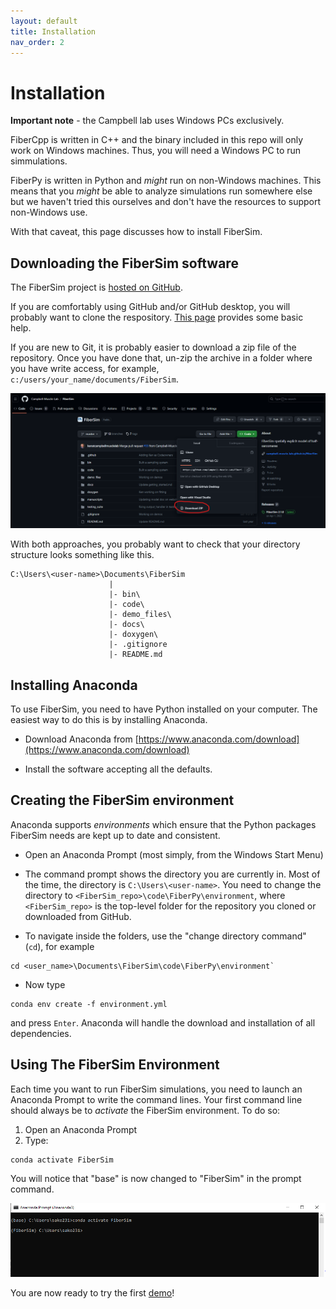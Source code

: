 ```yaml
---
layout: default
title: Installation
nav_order: 2
---
```


# Installation

**Important note** - the Campbell lab uses Windows PCs exclusively.

FiberCpp is written in C++ and the binary included in this repo will only work on Windows machines. Thus, you will need a Windows PC to run simmulations.

FiberPy is written in Python and *might* run on non-Windows machines. This means that you *might* be able to analyze simulations run somewhere else but we haven't tried this ourselves and don't have the resources to support non-Windows use.

With that caveat, this page discusses how to install FiberSim.

## Downloading the FiberSim software

The FiberSim project is [hosted on GitHub](https://github.com/campbell-muscle-lab/FiberSim).

If you are comfortably using GitHub and/or GitHub desktop, you will probably want to clone the respository. [This page](https://campbell-muscle-lab.github.io/howtos_GitHub/pages/github_repos/github_repos.html) provides some basic help.

If you are new to Git, it is probably easier to download a zip file of the repository. Once you have done that, un-zip the archive in a folder where you have write access, for example, `c:/users/your_name/documents/FiberSim`.

<img src = "github_zip.png">

With both approaches, you probably want to check that your directory structure looks something like this.

```
C:\Users\<user-name>\Documents\FiberSim
                      |
                      |- bin\
                      |- code\
                      |- demo_files\
                      |- docs\
                      |- doxygen\
                      |- .gitignore
                      |- README.md  
```

## Installing Anaconda

To use FiberSim, you need to have Python installed on your computer. The easiest way to do this is by installing Anaconda.

+ Download Anaconda from [https://www.anaconda.com/download](https://www.anaconda.com/download)

+ Install the software accepting all the defaults.

## Creating the FiberSim environment 

Anaconda supports *environments* which ensure that the Python packages FiberSim needs are kept up to date and consistent.

+ Open an Anaconda Prompt (most simply, from the Windows Start Menu)

+ The command prompt shows the directory you are currently in. Most of the time, the directory is `C:\Users\<user-name>`. You need to change the directory to `<FiberSim_repo>\code\FiberPy\environment`, where `<FiberSim_repo>` is the top-level folder for the repository you cloned or downloaded from GitHub.

+ To navigate inside the folders, use the "change directory command" (`cd`), for example
````
cd <user_name>\Documents\FiberSim\code\FiberPy\environment`
````

+ Now type

```
conda env create -f environment.yml
```

and press `Enter`. Anaconda will handle the download and installation of all dependencies.

## Using The FiberSim Environment

Each time you want to run FiberSim simulations, you need to launch an Anaconda Prompt to write the command lines. Your first command line should always be to *activate* the FiberSim environment. To do so:

1. Open an Anaconda Prompt
2. Type:

```
conda activate FiberSim
```

You will notice that "base" is now changed to "FiberSim" in the prompt command. 

<p align="center">
<img src="conda_activate.PNG" width="900"/>
</p>

You are now ready to try the first [demo](../demos/demos.html)!